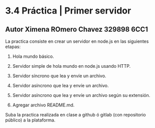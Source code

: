 # 3.4 Práctica | Primer servidor
## Autor Ximena ROmero Chavez     329898      6CC1

La practica consiste en crear un servidor en node.js en las siguientes etapas:

1) Hola mundo básico.

2) Servidor simple de hola mundo en node.js usando HTTP.

3) Servidor síncrono que lea y envíe un archivo.

4) Servidor asíncrono que lea y envíe un archivo.

5) Servidor asíncrono que lea y envíe un archivo según su extensión.

6) Agregar archivo README.md.


Suba la practica realizada en clase a github ó gitlab (con repositorio público) a la plataforma.
